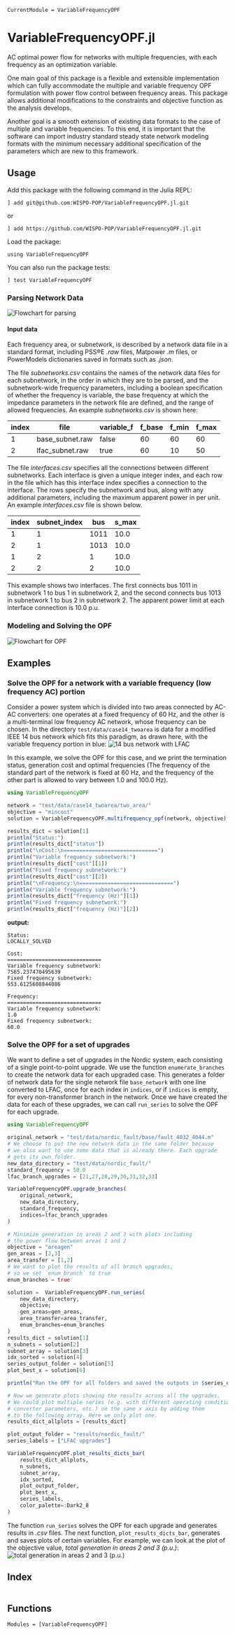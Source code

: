 ```@meta
CurrentModule = VariableFrequencyOPF
```

# VariableFrequencyOPF.jl
AC optimal power flow for networks with multiple frequencies, with each frequency as an optimization variable.

One main goal of this package is a flexible and extensible implementation which can fully accommodate the multiple and variable frequency OPF formulation with power flow control between frequency areas. This package allows additional modifications to the constraints and objective function as the analysis develops.

Another goal is a smooth extension of existing data formats to the case of multiple and variable frequencies. To this end, it is important that the software can import industry standard steady state network modeling formats with the minimum necessary additional specification of the parameters which are new to this framework.
## Usage
Add this package with the following command in the Julia REPL:

    ] add git@github.com:WISPO-POP/VariableFrequencyOPF.jl.git

or

    ] add https://github.com/WISPO-POP/VariableFrequencyOPF.jl.git

Load the package:

    using VariableFrequencyOPF

You can also run the package tests:

    ] test VariableFrequencyOPF

### Parsing Network Data
![Flowchart for parsing](examples/fig/flowchart_parsing.svg)
#### Input data
Each frequency area, or subnetwork, is described by a network data file in a standard format, including PSS&reg;E *.raw* files, Matpower *.m* files, or PowerModels dictionaries saved in formats such as *.json*.

The file *subnetworks.csv* contains the names of the network data files for each subnetwork, in the order in which they are to be parsed, and the subnetwork-wide frequency parameters, including a boolean specification of whether the frequency is variable, the base frequency at which the impedance parameters in the network file are defined, and the range of allowed frequencies. An example *subnetworks.csv* is shown here:

| index | file            | variable_f | f_base | f_min | f_max |
|-------|-----------------|------------|--------|-------|-------|
| 1     | base_subnet.raw | false      | 60     | 60    | 60    |
| 2     | lfac_subnet.raw | true       | 60     | 10    | 50    |

The file *interfaces.csv* specifies all the connections between different subnetworks. Each interface is given a unique integer index, and each row in the file which has this interface index specifies a connection to the interface. The rows specify the subnetwork and bus, along with any additional parameters, including the maximum apparent power in per unit. An example *interfaces.csv* file is shown below.

| index | subnet_index | bus  | s_max |
|-------|--------------|------|-------|
| 1     | 1            | 1011 | 10.0  |
| 2     | 1            | 1013 | 10.0  |
| 1     | 2            | 1    | 10.0  |
| 2     | 2            | 2    | 10.0  |

This example shows two interfaces. The first connects bus 1011 in subnetwork 1 to bus 1 in subnetwork 2, and the second connects bus 1013 in subnetwork 1 to bus 2 in subnetwork 2. The apparent power limit at each interface connection is 10.0 p.u.

### Modeling and Solving the OPF
![Flowchart for OPF](examples/fig/flowchart_opf.svg)

## Examples
### Solve the OPF for a network with a variable frequency (low frequency AC) portion
Consider a power system which is divided into two areas connected by AC-AC converters: one operates at a fixed frequency of 60 Hz, and the other is a multi-terminal low frequency AC network, whose frequency can be chosen. In the directory `test/data/case14_twoarea` is data for a modified IEEE 14 bus network which fits this paradigm, as drawn here, with the variable frequency portion in blue:
![14 bus network with LFAC](examples/fig/14bus_twoarea.svg)

In this example, we solve the OPF for this case, and we print the termination status, generation cost and optimal frequencies (The frequency of the standard part of the network is fixed at 60 Hz, and the frequency of the other part is allowed to vary between 1.0 and 100.0 Hz).
```julia
using VariableFrequencyOPF

network = "test/data/case14_twoarea/two_area/"
objective = "mincost"
solution = VariableFrequencyOPF.multifrequency_opf(network, objective)

results_dict = solution[1]
println("Status:")
println(results_dict["status"])
println("\nCost:\n==============================")
println("Variable frequency subnetwork:")
println(results_dict["cost"][1])
println("Fixed frequency subnetwork:")
println(results_dict["cost"][2])
println("\nFrequency:\n==============================")
println("Variable frequency subnetwork:")
println(results_dict["frequency (Hz)"][1])
println("Fixed frequency subnetwork:")
println(results_dict["frequency (Hz)"][2])
```
**output:**
```
Status:
LOCALLY_SOLVED

Cost:
==============================
Variable frequency subnetwork:
7565.237470495639
Fixed frequency subnetwork:
553.6125608844086

Frequency:
==============================
Variable frequency subnetwork:
1.0
Fixed frequency subnetwork:
60.0
```

### Solve the OPF for a set of upgrades
We want to define a set of upgrades in the Nordic system, each consisting of a single point-to-point upgrade. We use the function `enumerate_branches` to create the network data for each upgraded case. This generates a folder of network data for the single network file `base_network` with one line converted to LFAC, once for each index in `indices`, or if `indices` is empty, for every non-transformer branch in the network. Once we have created the data for each of these upgrades, we can call `run_series` to solve the OPF for each upgrade.

```julia
using VariableFrequencyOPF

original_network = "test/data/nordic_fault/base/fault_4032_4044.m"
# We choose to put the new network data in the same folder because
# we also want to use some data that is already there. Each upgrade
# gets its own folder.
new_data_directory = "test/data/nordic_fault/"
standard_frequency = 50.0
lfac_branch_upgrades = [21,27,28,29,30,31,32,33]

VariableFrequencyOPF.upgrade_branches(
    original_network,
    new_data_directory,
    standard_frequency,
    indices=lfac_branch_upgrades
)

# Minimize generation in areas 2 and 3 with plots including
# the power flow between areas 1 and 2
objective = "areagen"
gen_areas = [2,3]
area_transfer = [1,2]
# We want to plot the results of all branch upgrades,
# so we set `enum_branch` to true
enum_branches = true

solution =  VariableFrequencyOPF.run_series(
    new_data_directory,
    objective;
    gen_areas=gen_areas,
    area_transfer=area_transfer,
    enum_branches=enum_branches
)
results_dict = solution[1]
n_subnets = solution[2]
subnet_array = solution[3]
idx_sorted = solution[4]
series_output_folder = solution[5]
plot_best_x = solution[6]

println("Ran the OPF for all folders and saved the outputs in $series_output_folder.")

# Now we generate plots showing the results across all the upgrades.
# We could plot multiple series (e.g. with different operating conditions,
# converter parameters, etc.) on the same x axis by adding them
# to the following array. Here we only plot one.
results_dict_allplots = [results_dict]

plot_output_folder = "results/nordic_fault/"
series_labels = ["LFAC upgrades"]

VariableFrequencyOPF.plot_results_dicts_bar(
    results_dict_allplots,
    n_subnets,
    subnet_array,
    idx_sorted,
    plot_output_folder,
    plot_best_x,
    series_labels,
    color_palette=:Dark2_8
)
```
The function `run_series` solves the OPF for each upgrade and generates results in *.csv* files. The next function, `plot_results_dicts_bar`, generates and saves plots of certain variables. For example, we can look at the plot of the objective value, *total generation in areas 2 and 3 (p.u.)*:
![total generation in areas 2 and 3 (p.u.)](examples/fig/totalgeneration.svg)

## Index
```@index
```
## Functions
```@autodocs
Modules = [VariableFrequencyOPF]
```
